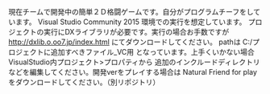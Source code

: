 現在チームで開発中の簡単２Ｄ格闘ゲームです。自分がプログラムチーフをしています。
Visual Studio Community 2015 環境での実行を想定しています。
プロジェクトの実行にDXライブラリが必要です。実行の場合お手数ですが　http://dxlib.o.oo7.jp/index.html にてダウンロードしてください。
pathは C:/プロジェクトに追加すべきファイル_VC用 となっています。上手くいかない場合VisualStudio内プロジェクト>プロパティから
追加のインクルードディレクトリなどを編集してください。開発verをプレイする場合は Natural Friend for playをダウンロードしてください。（別リポジトリ）
